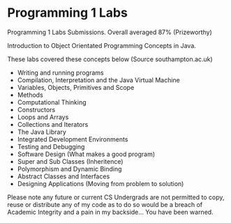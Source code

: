 # Programming 1 Labs
Programming 1 Labs Submissions. Overall averaged 87% (Prizeworthy) 

Introduction to Object Orientated Programming Concepts in Java.

These labs covered these concepts below (Source southampton.ac.uk)
- Writing and running programs
- Compilation, Interpretation and the Java Virtual Machine
- Variables, Objects, Primitives and Scope
- Methods
- Computational Thinking
- Constructors
- Loops and Arrays
- Collections and Iterators
- The Java Library
- Integrated Development Environments
- Testing and Debugging
- Software Design (What makes a good program)
- Super and Sub Classes (Inheritence)
- Polymorphism and Dynamic Binding
- Abstract Classes and Interfaces
- Designing Applications (Moving from problem to solution)

Please note any future or current CS Undergrads are not permitted to copy, reuse or distribute any of my code as to do so would be a breach of Academic Integrity and a pain in my backside...
You have been warned.
